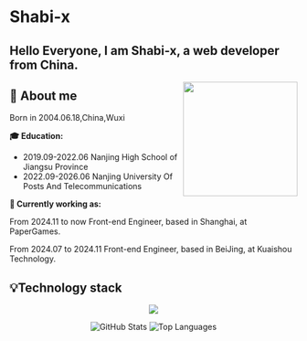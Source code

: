 ﻿# Shabi-x

<h2>Hello Everyone, I am Shabi-x, a web developer from China.</h2>

<img align='right' src='https://user-images.githubusercontent.com/5713670/87202985-820dcb80-c2b6-11ea-9f56-7ec461c497c3.gif' width='200"'>

## 👯 About me

Born in 2004.06.18,China,Wuxi

**🎓 Education:**


- 2019.09-2022.06 Nanjing High School of Jiangsu Province
- 2022.09-2026.06 Nanjing University Of Posts And Telecommunications

**💼 Currently working as:**

From 2024.11 to now
Front-end Engineer, based in Shanghai, at PaperGames.

From 2024.07 to 2024.11
Front-end Engineer, based in BeiJing, at Kuaishou Technology.

<!-- **🪁 Personal Blog:**

[Wall-e の Paradise](https://www.qirencloud.com) -->

## 💡Technology stack

<p align="center">
  <a href="https://skillicons.dev">
    <img src="https://skillicons.dev/icons?i=git,vscode,react,js,ts,sass,webpack,nodejs,nestjs,md,vite,graphql,pnpm,redux" />
  </a>
</p>

<p align="center">
    <picture>
        <source 
            srcset="https://github-readme-stats.vercel.app/api?username=Shabi-x&theme=tokyonight&show_icons=true&hide=contribs&rank_icon=github" 
            media="(prefers-color-scheme: dark)"
        />
        <source 
            srcset="https://github-readme-stats.vercel.app/api?username=Shabi-x&theme=default&show_icons=true&hide=contribs&rank_icon=github" 
            media="(prefers-color-scheme: light), (prefers-color-scheme: no-preference)"
        />
        <img src="https://github-readme-stats.vercel.app/api?username=Shabi-x&show_icons=true" alt="GitHub Stats" />
    </picture>
    <picture>
        <source 
            srcset="https://github-readme-stats.vercel.app/api/top-langs/?username=Shabi-x&theme=tokyonight&layout=compact&langs_count=8" 
            media="(prefers-color-scheme: dark)"
        />
        <source 
            srcset="https://github-readme-stats.vercel.app/api/top-langs/?username=Shabi-x&theme=default&layout=compact&langs_count=8" 
            media="(prefers-color-scheme: light), (prefers-color-scheme: no-preference)"
        />
        <img src="https://github-readme-stats.vercel.app/api/top-langs/?username=Shabi-x&layout=compact" alt="Top Languages" />
    </picture>
</p>
